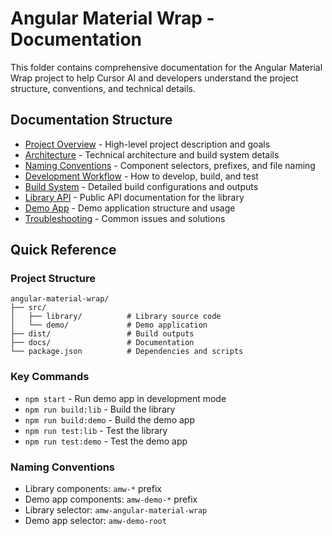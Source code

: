 # Angular Material Wrap - Documentation

This folder contains comprehensive documentation for the Angular Material Wrap project to help Cursor AI and developers understand the project structure, conventions, and technical details.

## Documentation Structure

- [Project Overview](./project-overview.md) - High-level project description and goals
- [Architecture](./architecture.md) - Technical architecture and build system details
- [Naming Conventions](./naming-conventions.md) - Component selectors, prefixes, and file naming
- [Development Workflow](./development-workflow.md) - How to develop, build, and test
- [Build System](./build-system.md) - Detailed build configurations and outputs
- [Library API](./library-api.md) - Public API documentation for the library
- [Demo App](./demo-app.md) - Demo application structure and usage
- [Troubleshooting](./troubleshooting.md) - Common issues and solutions

## Quick Reference

### Project Structure

```
angular-material-wrap/
├── src/
│   ├── library/          # Library source code
│   └── demo/             # Demo application
├── dist/                 # Build outputs
├── docs/                 # Documentation
└── package.json          # Dependencies and scripts
```

### Key Commands

- `npm start` - Run demo app in development mode
- `npm run build:lib` - Build the library
- `npm run build:demo` - Build the demo app
- `npm run test:lib` - Test the library
- `npm run test:demo` - Test the demo app

### Naming Conventions

- Library components: `amw-*` prefix
- Demo app components: `amw-demo-*` prefix
- Library selector: `amw-angular-material-wrap`
- Demo app selector: `amw-demo-root`
